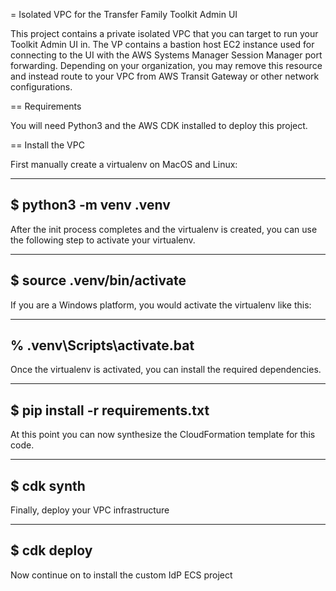 = Isolated VPC for the Transfer Family Toolkit Admin UI

This project contains a private isolated VPC that you can target to run your Toolkit Admin UI in.
The VP contains a bastion host EC2 instance
used for connecting to the UI with the AWS Systems Manager Session Manager port forwarding.
Depending on your organization,
you may remove this resource and instead route to your VPC from AWS Transit Gateway or other network configurations.

== Requirements

You will need Python3 and the AWS CDK installed to deploy this project. 

== Install the VPC

First manually create a virtualenv on MacOS and Linux:

----
$ python3 -m venv .venv
----

After the init process completes and the virtualenv is created, you can use the following
step to activate your virtualenv.

----
$ source .venv/bin/activate
----

If you are a Windows platform, you would activate the virtualenv like this:

----
% .venv\Scripts\activate.bat
----

Once the virtualenv is activated, you can install the required dependencies.

----
$ pip install -r requirements.txt
----

At this point you can now synthesize the CloudFormation template for this code.

----
$ cdk synth
----

Finally, deploy your VPC infrastructure

----
$ cdk deploy
----

Now continue on to install the custom IdP ECS project